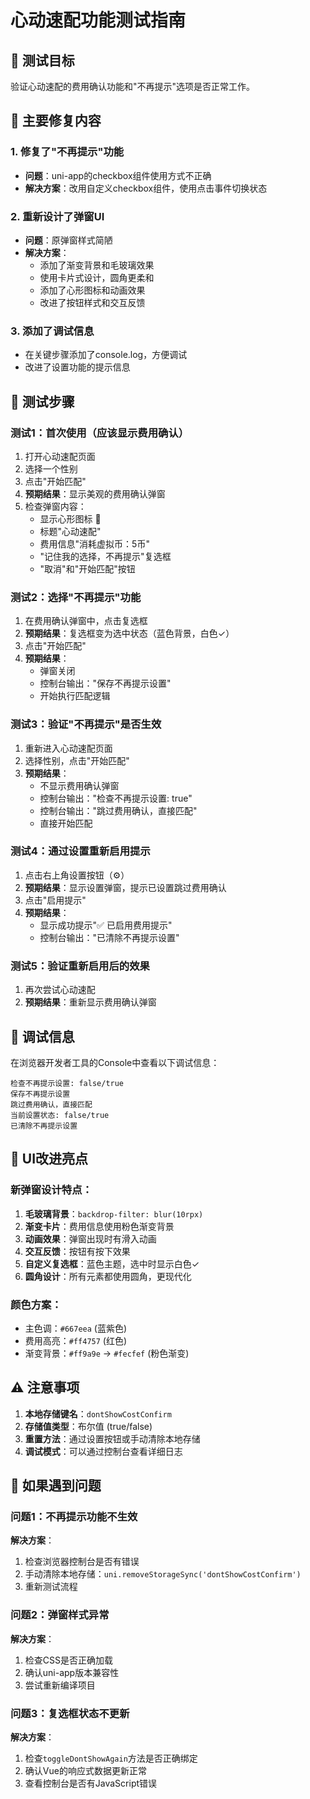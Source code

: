 # 心动速配功能测试指南

## 🎯 测试目标

验证心动速配的费用确认功能和"不再提示"选项是否正常工作。

## 🔧 主要修复内容

### 1. 修复了"不再提示"功能
- **问题**：uni-app的checkbox组件使用方式不正确
- **解决方案**：改用自定义checkbox组件，使用点击事件切换状态

### 2. 重新设计了弹窗UI
- **问题**：原弹窗样式简陋
- **解决方案**：
  - 添加了渐变背景和毛玻璃效果
  - 使用卡片式设计，圆角更柔和
  - 添加了心形图标和动画效果
  - 改进了按钮样式和交互反馈

### 3. 添加了调试信息
- 在关键步骤添加了console.log，方便调试
- 改进了设置功能的提示信息

## 📱 测试步骤

### 测试1：首次使用（应该显示费用确认）

1. 打开心动速配页面
2. 选择一个性别
3. 点击"开始匹配"
4. **预期结果**：显示美观的费用确认弹窗
5. 检查弹窗内容：
   - 显示心形图标 💝
   - 标题"心动速配"
   - 费用信息"消耗虚拟币：5币"
   - "记住我的选择，不再提示"复选框
   - "取消"和"开始匹配"按钮

### 测试2：选择"不再提示"功能

1. 在费用确认弹窗中，点击复选框
2. **预期结果**：复选框变为选中状态（蓝色背景，白色✓）
3. 点击"开始匹配"
4. **预期结果**：
   - 弹窗关闭
   - 控制台输出："保存不再提示设置"
   - 开始执行匹配逻辑

### 测试3：验证"不再提示"是否生效

1. 重新进入心动速配页面
2. 选择性别，点击"开始匹配"
3. **预期结果**：
   - 不显示费用确认弹窗
   - 控制台输出："检查不再提示设置: true"
   - 控制台输出："跳过费用确认，直接匹配"
   - 直接开始匹配

### 测试4：通过设置重新启用提示

1. 点击右上角设置按钮（⚙️）
2. **预期结果**：显示设置弹窗，提示已设置跳过费用确认
3. 点击"启用提示"
4. **预期结果**：
   - 显示成功提示"✅ 已启用费用提示"
   - 控制台输出："已清除不再提示设置"

### 测试5：验证重新启用后的效果

1. 再次尝试心动速配
2. **预期结果**：重新显示费用确认弹窗

## 🐛 调试信息

在浏览器开发者工具的Console中查看以下调试信息：

```
检查不再提示设置: false/true
保存不再提示设置
跳过费用确认，直接匹配
当前设置状态: false/true
已清除不再提示设置
```

## 🎨 UI改进亮点

### 新弹窗设计特点：
1. **毛玻璃背景**：`backdrop-filter: blur(10rpx)`
2. **渐变卡片**：费用信息使用粉色渐变背景
3. **动画效果**：弹窗出现时有滑入动画
4. **交互反馈**：按钮有按下效果
5. **自定义复选框**：蓝色主题，选中时显示白色✓
6. **圆角设计**：所有元素都使用圆角，更现代化

### 颜色方案：
- 主色调：`#667eea` (蓝紫色)
- 费用高亮：`#ff4757` (红色)
- 渐变背景：`#ff9a9e` → `#fecfef` (粉色渐变)

## ⚠️ 注意事项

1. **本地存储键名**：`dontShowCostConfirm`
2. **存储值类型**：布尔值 (true/false)
3. **重置方法**：通过设置按钮或手动清除本地存储
4. **调试模式**：可以通过控制台查看详细日志

## 🔄 如果遇到问题

### 问题1：不再提示功能不生效
**解决方案**：
1. 检查浏览器控制台是否有错误
2. 手动清除本地存储：`uni.removeStorageSync('dontShowCostConfirm')`
3. 重新测试流程

### 问题2：弹窗样式异常
**解决方案**：
1. 检查CSS是否正确加载
2. 确认uni-app版本兼容性
3. 尝试重新编译项目

### 问题3：复选框状态不更新
**解决方案**：
1. 检查`toggleDontShowAgain`方法是否正确绑定
2. 确认Vue的响应式数据更新正常
3. 查看控制台是否有JavaScript错误
